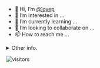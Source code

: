 - 👋 Hi, I’m [@loyep](https://github.com/loyep)
- 👀 I’m interested in ...
- 🌱 I’m currently learning ...
- 💞️ I’m looking to collaborate on ...
- 📫 How to reach me ...

<details>
  <summary>Other info.</summary>
  <br>

<!--START_SECTION:waka-->

```text
Vue.js       7 hrs 8 mins    ████████████▒░░░░░░░░░░░░   48.72 %
TypeScript   3 hrs 29 mins   ██████░░░░░░░░░░░░░░░░░░░   23.86 %
JavaScript   1 hr 56 mins    ███▒░░░░░░░░░░░░░░░░░░░░░   13.27 %
JSON         48 mins         █▒░░░░░░░░░░░░░░░░░░░░░░░   05.49 %
Other        33 mins         █░░░░░░░░░░░░░░░░░░░░░░░░   03.79 %
```

<!--END_SECTION:waka-->

</details>

![visitors](https://visitor-badge.glitch.me/badge?page_id=loyep.loyep)
